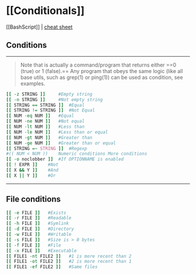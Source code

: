 # [[Conditionals]]
[[BashScript]] | [cheat sheet](https://devhints.io/bash#conditionals)

## Conditions
___
>Note that  is actually a command/program that returns either ==0 (true) or 1 (false).== Any program that obeys the same logic (like all base utils, such as grep(1) or ping(1)) can be used as condition, see examples.

```bash
[[ -z STRING ]] 	#Empty string
[[ -n STRING ]] 	#Not empty string
[[ STRING == STRING ]] 	#Equal
[[ STRING != STRING ]] 	#Not Equal
[[ NUM -eq NUM ]] 	#Equal
[[ NUM -ne NUM ]] 	#Not equal
[[ NUM -lt NUM ]] 	#Less than
[[ NUM -le NUM ]] 	#Less than or equal
[[ NUM -gt NUM ]] 	#Greater than
[[ NUM -ge NUM ]] 	#Greater than or equal
[[ STRING =~ STRING ]] 	#Regexp
#(( NUM < NUM )) 	Numeric conditions More conditions
[[ -o noclobber ]] 	#If OPTIONNAME is enabled
[[ ! EXPR ]] 	#Not
[[ X && Y ]] 	#And
[[ X || Y ]] 	#Or
```
___
## File conditions
```bash
[[ -e FILE ]] 	#Exists
[[ -r FILE ]] 	#Readable
[[ -h FILE ]] 	#Symlink
[[ -d FILE ]] 	#Directory
[[ -w FILE ]] 	#Writable
[[ -s FILE ]] 	#Size is > 0 bytes
[[ -f FILE ]] 	#File
[[ -x FILE ]] 	#Executable
[[ FILE1 -nt FILE2 ]] 	#1 is more recent than 2
[[ FILE1 -ot FILE2 ]] 	#2 is more recent than 1
[[ FILE1 -ef FILE2 ]] 	#Same files
```

